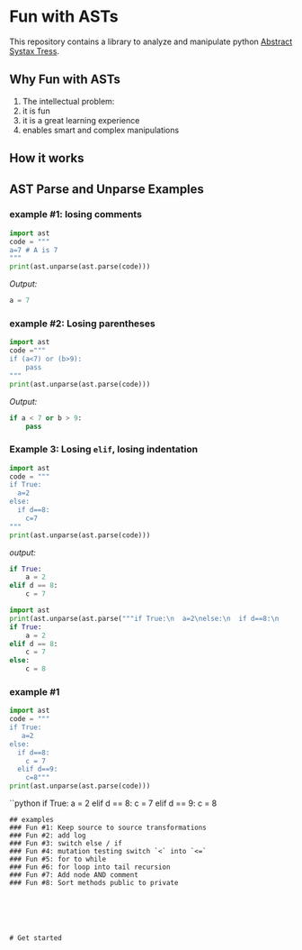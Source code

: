 # Fun with ASTs
This repository contains a library to analyze and manipulate python [Abstract Systax Tress](TBD).


## Why Fun with ASTs
1. The intellectual problem: 
2. it is fun
2. it is a great learning experience 
3. enables smart and complex manipulations 

## How it works

## AST Parse and Unparse Examples

### example #1: losing comments 
```python
import ast
code = """
a=7 # A is 7
"""  
print(ast.unparse(ast.parse(code)))
```
*Output:* 
```python
a = 7 
```
### example #2: Losing parentheses 
```python 
import ast
code ="""
if (a<7) or (b>9):
    pass
"""
print(ast.unparse(ast.parse(code)))
```
*Output:* 
```python
if a < 7 or b > 9:
    pass
```
### Example 3: Losing `elif`, losing indentation  
```python
import ast
code = """
if True:  
  a=2
else:
  if d==8:
    c=7
"""
print(ast.unparse(ast.parse(code)))
```
*output:*
```python
if True:
    a = 2
elif d == 8:
    c = 7
```    

```python
import ast
print(ast.unparse(ast.parse("""if True:\n  a=2\nelse:\n  if d==8:\n    c=7\n  else:\n    c =8""")))
if True:
    a = 2
elif d == 8:
    c = 7
else:
    c = 8
```
### example #1
```python
import ast
code = """
if True:
   a=2
else:
  if d==8:
    c = 7
  elif d==9:
    c=8"""   
print(ast.unparse(ast.parse(code)))
```
``python
if True:
    a = 2
elif d == 8:
    c = 7
elif d == 9:
    c = 8
```    
## examples
### Fun #1: Keep source to source transformations
### Fun #2: add log
### Fun #3: switch else / if 
### Fun #4: mutation testing switch `<` into `<=`
### Fun #5: for to while 
### Fun #6: for loop into tail recursion 
### Fun #7: Add node AND comment 
### Fun #8: Sort methods public to private






# Get started 